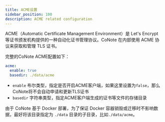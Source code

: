 ```yaml
---
title: ACME设置
sidebar_position: 100
description: ACME related configuration
---
```


ACME（Automatic Certificate Management Environment）是 Let's Encrypt 等证书颁发机构提供的一种自动化证书管理协议。CoNote 在内部使用 ACME 协议来获取和管理 TLS 证书。

完整的CoNote ACME配置如下：

```yaml
acme:
  enable: true
  basedir: ./data/acme
```

- `enable` 布尔类型，指定是否开启ACME客户端，如果这里设置为`false`，那么CoNote将不会自动申请和更新TLS证书
- `basedir` 字符串类型，指定ACME客户端生成的证书等文件的存储目录

由于 CoNote 基于 Docker 部署，为了保证 Docker 容器销毁或迁移时不影响数据，最好将该目录指定为 `./data` 目录的子目录，比如`./data/acme`。

